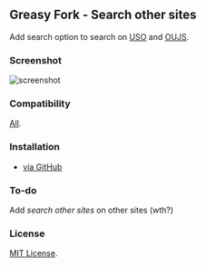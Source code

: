 ## Greasy Fork - Search other sites

Add search option to search on [USO](https://userscripts.org) and [OUJS](https://openuserjs.org).

### Screenshot

![screenshot](https://lh4.googleusercontent.com/-sW9i2OBAYLk/Uz6VSALpK6I/AAAAAAAAEK8/UbQJxTB8wEA/s0/gf-sos.png)

### Compatibility

[All](https://greasyfork.org/help/installing-user-scripts).

### Installation

* [via GitHub](https://raw.github.com/LouCypher/userscripts/master/greasyfork/search-other-sites/userscript.user.js)

### To-do

Add *search other sites* on other sites (wth?)

### License

[MIT License](http://opensource.org/licenses/MIT).
